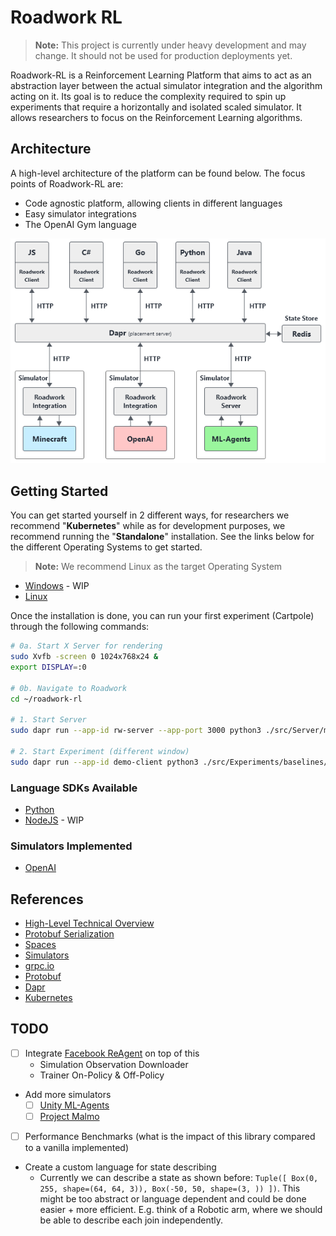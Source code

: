 # Roadwork RL

> **Note:** This project is currently under heavy development and may change. It should not be used for production deployments yet.

Roadwork-RL is a Reinforcement Learning Platform that aims to act as an abstraction layer between the actual simulator integration and the algorithm acting on it. Its goal is to reduce the complexity required to spin up experiments that require a horizontally and isolated scaled simulator. It allows researchers to focus on the Reinforcement Learning algorithms.

## Architecture

A high-level architecture of the platform can be found below. The focus points of Roadwork-RL are:
* Code agnostic platform, allowing clients in different languages
* Easy simulator integrations
* The OpenAI Gym language

![/assets/roadwork-rl-abstraction.png](./assets/roadwork-rl-abstraction.png)

## Getting Started

You can get started yourself in 2 different ways, for researchers we recommend "**Kubernetes**" while as for development purposes, we recommend running the "**Standalone**" installation. See the links below for the different Operating Systems to get started.

> **Note:** We recommend Linux as the target Operating System

* [Windows](./docs/getting-started/windows.md) - WIP
* [Linux](./docs/getting-started/linux.md)

Once the installation is done, you can run your first experiment (Cartpole) through the following commands:

```bash
# 0a. Start X Server for rendering
sudo Xvfb -screen 0 1024x768x24 &
export DISPLAY=:0

# 0b. Navigate to Roadwork
cd ~/roadwork-rl

# 1. Start Server
sudo dapr run --app-id rw-server --app-port 3000 python3 ./src/Server/main.py

# 2. Start Experiment (different window)
sudo dapr run --app-id demo-client python3 ./src/Experiments/baselines/cartpole/train.py
```

### Language SDKs Available

* [Python](./docs/sdk/python.md)
* [NodeJS](./docs/sdk/node.md) - WIP

### Simulators Implemented

* [OpenAI](https://github.com/openai/gym)

## References

* [High-Level Technical Overview](./docs/technical.md)
* [Protobuf Serialization](./docs/protobuf.md)
* [Spaces](./docs/spaces.md)
* [Simulators](./docs/simulators.md)
* [grpc.io](https://grpc.io)
* [Protobuf](https://github.com/protocolbuffers/protobuf)
* [Dapr](https://github.com/dapr/dapr)
* [Kubernetes](https://github.com/kubernetes/kubernetes)

## TODO

- [ ] Integrate [Facebook ReAgent](https://github.com/facebookresearch/ReAgent) on top of this
    * Simulation Observation Downloader
    * Trainer On-Policy & Off-Policy
- Add more simulators
  - [ ] [Unity ML-Agents](https://github.com/Unity-Technologies/ml-agents)
  - [ ] [Project Malmo](https://www.microsoft.com/en-us/research/project/project-malmo/)
- [ ] Performance Benchmarks (what is the impact of this library compared to a vanilla implemented)
* Create a custom language for state describing
    * Currently we can describe a state as shown before: `Tuple([ Box(0, 255, shape=(64, 64, 3)), Box(-50, 50, shape=(3, )) ])`. This might be too abstract or language dependent and could be done easier + more efficient. E.g. think of a Robotic arm, where we should be able to describe each join independently.